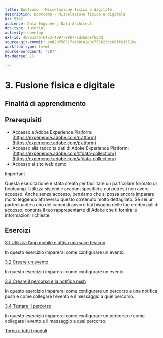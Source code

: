```yaml
---
title: Bootcamp - Miscelazione fisica e digitale
description: Bootcamp - Miscelazione fisica e digitale
kt: 5342
audience: Data Engineer, Data Architect
doc-type: tutorial
activity: develop
exl-id: 46861546-6483-4997-98b7-1d3addef65dd
source-git-commit: ead28f5631fc430c41e8c756b23dc69ffe19510e
workflow-type: tm+mt
source-wordcount: '207'
ht-degree: 1%

---
```


# 3. Fusione fisica e digitale

## Finalità di apprendimento

## Prerequisiti

- Accesso a Adobe Experience Platform: [https://experience.adobe.com/platform](https://experience.adobe.com/platform)
- Accesso alla raccolta dati di Adobe Experience Platform: [https://experience.adobe.com/#/data-collection/](https://experience.adobe.com/#/data-collection/)
- Accesso al sito web demo

>[!IMPORTANT]
>
>Questa esercitazione è stata creata per facilitare un particolare formato di bootcamp. Utilizza sistemi e account specifici a cui potresti non avere accesso. Anche senza accesso, pensiamo che si possa ancora imparare molto leggendo attraverso questo contenuto molto dettagliato. Se sei un partecipante a uno dei campi di avvio e hai bisogno delle tue credenziali di accesso, contatta il tuo rappresentante di Adobe che ti fornirà le informazioni richieste.

## Esercizi

[3.1 Utilizza l’app mobile e attiva una voce beacon](./ex1.md)

In questo esercizio imparerai come configurare un evento.

[3.2 Creare un evento](./ex2.md)

In questo esercizio imparerai come configurare un evento.

[3.3 Creare il percorso e la notifica push](./ex3.md)

In questo esercizio imparerai come configurare un percorso e una notifica push e come collegare l’evento e il messaggio a quel percorso.

[3.4 Testare il percorso](./ex4.md)

In questo esercizio imparerai come configurare un percorso e come collegare l’evento e il messaggio a quel percorso.

[Torna a tutti i moduli](../../overview.md)
